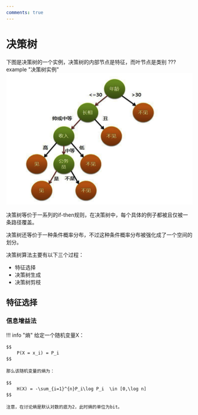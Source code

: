 ```yaml
---
comments: true
---
```


# 决策树

下图是决策树的一个实例，决策树的内部节点是特征，而叶节点是类别
??? example "决策树实例"
    ![](images/Decision_Tree/2023-11-21-16-34-09.png#pic)

决策树等价于一系列的if-then规则，在决策树中，每个具体的例子都被且仅被一条路径覆盖。

决策树还等价于一种条件概率分布，不过这种条件概率分布被强化成了一个空间的划分。

决策树算法主要有以下三个过程：
- 特征选择
- 决策树生成
- 决策树剪枝

## 特征选择

### 信息增益法

!!! info "熵"
    给定一个随机变量X：

    $$
        P(X = x_i) = P_i
    $$
    
    那么该随机变量的熵为：

    $$
        H(X) = -\sum_{i=1}^{n}P_i\log P_i  \in [0,\log n]
    $$

    注意，在讨论熵是默认对数的底为2，此时熵的单位为bit。

    
